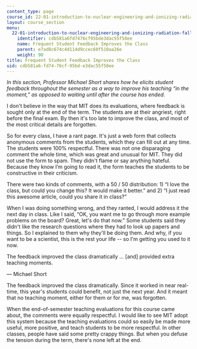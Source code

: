 ```yaml
---
content_type: page
course_id: 22-01-introduction-to-nuclear-engineering-and-ionizing-radiation-fall-2015
layout: course_section
menu:
  22-01-introduction-to-nuclear-engineering-and-ionizing-radiation-fall-2015:
    identifier: cdb581a6fd7476cf95bde3dac55f58ee
    name: Frequent Student Feedback Improves the Class
    parent: e7ad8c674c4d114d9ccec60f510aa26e
    weight: 90
title: Frequent Student Feedback Improves the Class
uid: cdb581a6-fd74-76cf-95bd-e3dac55f58ee
---
```


_In this section, Professor Michael Short shares how he elicits student feedback throughout the semester as a way to improve his teaching “in the moment,” as opposed to waiting until after the course has ended._

I don't believe in the way that MIT does its evaluations, where feedback is sought only at the end of the term. The students are at their angriest, right before the final exam. By then it's too late to improve the class, and most of the most critical details are forgotten.

So for every class, I have a rant page. It's just a web form that collects anonymous comments from the students, which they can fill out at any time. The students were 100% respectful. There was not one disparaging comment the whole time, which was great and unusual for MIT. They did not use the form to spam. They didn't flame or say anything hateful. Because they know I’m going to read it, the form teaches the students to be constructive in their criticism.

There were two kinds of comments, with a 50 / 50 distribution: 1) “I love the class, but could you change this? It would make it better.” and 2) “I just read this awesome article, could you share it in class?”

When I was doing something wrong, and they ranted, I would address it the next day in class. Like I said, “OK, you want me to go through more example problems on the board? Great, let's do that now.” Some students said they didn't like the research questions where they had to look up papers and things. So I explained to them why they'll be doing them. And why, if you want to be a scientist, this is the rest your life -- so I'm getting you used to it now.

The feedback improved the class dramatically … \[and\] provided extra teaching moments.

— Michael Short

The feedback improved the class dramatically. Since it worked in near real-time, this year's students could benefit, not just the next year. And it meant that no teaching moment, either for them or for me, was forgotten.

When the end-of-semester teaching evaluations for this course came about, the comments were equally respectful. I would like to see MIT adopt this system because the teaching evaluations could so easily be made more useful, more positive, and teach students to be more respectful. In other classes, people have said some pretty crappy things. But when you defuse the tension during the term, there's none left at the end.